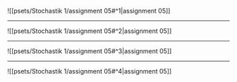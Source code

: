 ![[psets/Stochastik 1/assignment 05#^1|assignment 05]]

---

![[psets/Stochastik 1/assignment 05#^2|assignment 05]]

---

![[psets/Stochastik 1/assignment 05#^3|assignment 05]]

---

![[psets/Stochastik 1/assignment 05#^4|assignment 05]]
